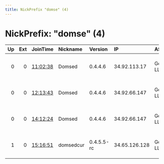```yaml
---
title: NickPrefix "domse" (4)
---
```


# NickPrefix: "domse" (4)

|   Up |   Ext | JoinTime                                                                                            | Nickname   | Version    | IP            | AS         | CC   |   ORp |   Dirp | OS    | Contact                            |   eFamMembers |
|-----:|------:|:----------------------------------------------------------------------------------------------------|:-----------|:-----------|:--------------|:-----------|:-----|------:|-------:|:------|:-----------------------------------|--------------:|
|    0 |     0 | [11:02:38](https://metrics.torproject.org/rs.html#details/B771FF431A97E8442583368492979E3F24A51A16) | Domsed     | 0.4.4.6    | 34.92.113.17  | Google LLC | None |  9001 |   9030 | Linux | domsedtor at gmail dot com tor-rel |             1 |
|    0 |     0 | [12:13:43](https://metrics.torproject.org/rs.html#details/58235C7D678BC1FE77C51BAC0F158254105252F5) | Domsed     | 0.4.4.6    | 34.92.66.147  | Google LLC | None |  9001 |   9030 | Linux | domsedtor at gmail dot com tor-rel |             1 |
|    0 |     0 | [14:12:24](https://metrics.torproject.org/rs.html#details/C6B7178453472D7EAF21499534882B53847DECAE) | Domsed     | 0.4.4.6    | 34.92.66.147  | Google LLC | None |  9001 |   9030 | Linux | domsedtor at gmail dot com tor-rel |             1 |
|    1 |     0 | [15:16:51](https://metrics.torproject.org/rs.html#details/1DEEE40B5FA269241E6F31DFAC28991D34EA4513) | domsedcur  | 0.4.5.5-rc | 34.65.126.128 | Google LLC | us   |  9001 |   9030 | Linux | domsedtor at gmail dot com tor-rel |             1 |
